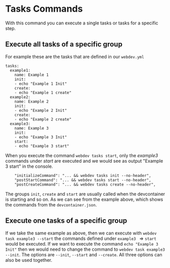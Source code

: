# Tasks Commands

With this command you can execute a single tasks or tasks for a specific step.

## Execute all tasks of a specific group

For example these are the tasks that are defined in our `webdev.yml`

```yaml:line-numbers {1}
tasks:
  example1:
    name: Example 1
    init:
    - echo "Example 1 Init"
    create:
    - echo "Example 1 create"
  example2:
    name: Example 2
    init:
    - echo "Example 2 Init"
    create:
    - echo "Example 2 create"
  example3:
    name: Example 3
    init:
    - echo "Example 3 Init"
    start:
    - echo "Example 3 start"
```

When you execute the command `webdev tasks start`, only the *example3* commands under *start* are executed and we would see as output "Example 3 start" in the console.

```json:line-numbers {1}
    "initializeCommand": "... && webdev tasks init --no-header",
	"postStartCommand": "... && webdev tasks start --no-header",
	"postCreateCommand": "... && webdev tasks create --no-header",
```

The groups `init`, `create` and `start` are usually called when the devcontainer is starting and so on. As we can see from the example above, which shows the commands from the `devcontainer.json`.

## Execute one tasks of a specific group

If we take the same example as above, then we can execute with `webdev task example3 --start` the commands defined under `example3 ` => `start` would be executed. If we want to execute the command `echo "Example 3 Init"` then we would need to change the command to `webdev task example3 --init`. The options are `--init`, `--start` and `--create`. All three options can also be used together.